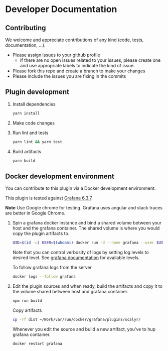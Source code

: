 # Developer Documentation

## Contributing

We welcome and appreciate contributions of any kind (code, tests, documentation, ...).

* Please assign issues to your github profile
  * If there are no open issues related to your issues, please create one
    and use appropriate labels to indicate the kind of issue.
* Please fork this repo and create a branch to make your changes
* Please include the issues you are fixing in the commits

## Plugin development

1. Install dependencies

    ```bash
    yarn install
    ```

2. Make code changes

3. Run lint and tests

    ```bash
    yarn lint && yarn test
    ```

4. Build artifacts

    ```bash
    yarn build
    ```

## Docker development environment

You can contribute to this plugin via a Docker development environment.

This plugin is tested against [Grafana 6.3.7](https://hub.docker.com/r/grafana/grafana/tags).

**Note**
Use Google chrome for testing. Grafana uses angular and stack traces are better
in Google Chrome.

1. Spin a grafana docker instance and bind a shared volume between your host
   and the grafana container. The shared volume is where you would copy the
   plugin artifacts to.

    ```bash
    UID=$(id -u) USER=$(whoami) docker run -d --name grafana --user $UID --volume "/Users/${USER}/Work/var/run/docker/grafana/:/var/lib/grafana" -p 3000:3000 -e "GF_LOG_CONSOLE_LEVEL=debug" -e "GF_DATAPROXY_LOGGING=true" grafana/grafana:6.3.7
    ```

    Note that you can control verbosity of logs by setting log levels to desired
    level. See [grafana documentation](https://grafana.com/docs/installation/configuration/#log) for available levels.

    To follow grafana logs from the server

    ```bash
    docker logs --follow grafana
    ```

2. Edit the plugin sources and when ready, build the artifacts and copy it to the
   volume shared between host and grafana container.

    ```bash
    npm run build
    ```

    Copy artifacts

    ```bash
    cp -rf dist ~/Work/var/run/docker/grafana/plugins/scalyr/
    ```

    Whenever you edit the source and build a new artifact, you've to hup grafana container.

    ```bash
    docker restart grafana
    ```
